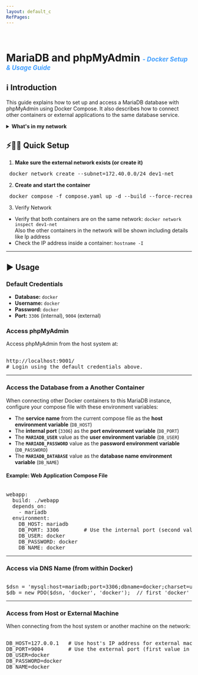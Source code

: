 ```yaml
---
layout: default_c
RefPages:
--- 
```


<br>

# MariaDB and phpMyAdmin <span style="color: #409EFF; font-size: 0.6em; font-style: italic;"> -  Docker Setup & Usage Guide</span>

## ℹ️ Introduction

This guide explains how to set up and access a MariaDB database with phpMyAdmin using Docker Compose.
It also describes how to connect other containers or external applications to the same database service.

<details>  
  <summary class="clickable-summary">
  <span  class="summary-icon"></span> <!-- Square Symbol -->
  <b>What's in my network</b>
  </summary>
It can be useful to know what containe, IP4 addresses and ports are used in a network
For this I have a script that displays the information for you. it can be found in my **Powershelll-Utilities** repository [**here**](https://github.com/NicoJanE/Powershell-Utilities). Use the `docker-netw-info` directory to execute the scrip
</details>

## ⚡🏃‍♂️ Quick Setup

1. **Make sure the external network exists (or create it)**

<pre class="nje-cmd-one-line"> docker network create --subnet=172.40.0.0/24 dev1-net </pre>

2. **Create and start the container**

<pre class="nje-cmd-one-line"> docker compose -f compose.yaml up -d --build --force-recreate --remove-orphans </pre>

3. Verify Network

- Verify that both containers are on the same network: ``docker network inspect dev1-net``  
  Also the other containers in the network will be shown including details like Ip address
- Check the IP address inside a container: ``hostname -I``

---

## ▶️ Usage

### Default Credentials

- **Database:** `docker`
- **Username:** `docker`
- **Password:** `docker`
- **Port:** `3306` (internal), `9004` (external)

### Access phpMyAdmin

Access phpMyAdmin from the host system at:

<pre class="nje-cmd-multi-line"> 
http://localhost:9001/
# Login using the default credentials above.
</pre>

---

### Access the Database from a Another Container

When connecting other Docker containers to this MariaDB instance, configure your compose file with these environment variables:

- The **service name** from the current compose file as the **host environment variable** (`DB_HOST`)
- The **internal port** (`3306`) as the **port environment variable** (`DB_PORT`)
- The **`MARIADB_USER`** value as the **user environment variable** (`DB_USER`)
- The **`MARIADB_PASSWORD`** value as the **password environment variable** (`DB_PASSWORD`)
- The **`MARIADB_DATABASE`** value as the **database name environment variable** (`DB_NAME`)

#### Example: Web Application Compose File

<pre class="nje-cmd-multi-line"> 
webapp:
  build: ./webapp
  depends_on:
    - mariadb
  environment:
    DB_HOST: mariadb
    DB_PORT: 3306        # Use the internal port (second value)
    DB_USER: docker
    DB_PASSWORD: docker
    DB_NAME: docker
</pre>

---

### Access via DNS Name (from within Docker)

<pre class="nje-cmd-multi-line"> 
$dsn = 'mysql:host=mariadb;port=3306;dbname=docker;charset=utf8mb4';
$db = new PDO($dsn, 'docker', 'docker');  // first 'docker' = user, second = password
</pre>

---

### Access from Host or External Machine

When connecting from the host system or another machine on the network:

<pre class="nje-cmd-multi-line"> 
DB_HOST=127.0.0.1   # Use host's IP address for external machines
DB_PORT=9004        # Use the external port (first value in ports mapping)
DB_USER=docker
DB_PASSWORD=docker
DB_NAME=docker
</pre>
